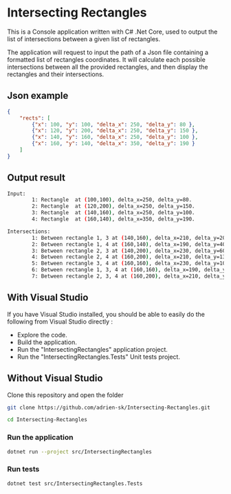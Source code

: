 
# Intersecting Rectangles

This is a Console application written with C# .Net Core, used to output the list of intersections between a given list of rectangles.

The application will request to input the path of a Json file containing a formatted list of rectangles coordinates.
It will calculate each possible intersections between all the provided rectangles, and then display the rectangles and their intersections.

## Json example
```json
{  
	"rects": [  
		{"x": 100, "y": 100, "delta_x": 250, "delta_y": 80 },  
		{"x": 120, "y": 200, "delta_x": 250, "delta_y": 150 },  
		{"x": 140, "y": 160, "delta_x": 250, "delta_y": 100 },  
		{"x": 160, "y": 140, "delta_x": 350, "delta_y": 190 }  
	]  
}
```
## Output result
```sh
Input:
        1: Rectangle  at (100,100), delta_x=250, delta_y=80.
        2: Rectangle  at (120,200), delta_x=250, delta_y=150.
        3: Rectangle  at (140,160), delta_x=250, delta_y=100.
        4: Rectangle  at (160,140), delta_x=350, delta_y=190.

Intersections:
        1: Between rectangle 1, 3 at (140,160), delta_x=210, delta_y=20.
        2: Between rectangle 1, 4 at (160,140), delta_x=190, delta_y=40.
        3: Between rectangle 2, 3 at (140,200), delta_x=230, delta_y=60.
        4: Between rectangle 2, 4 at (160,200), delta_x=210, delta_y=130.
        5: Between rectangle 3, 4 at (160,160), delta_x=230, delta_y=100.
        6: Between rectangle 1, 3, 4 at (160,160), delta_x=190, delta_y=20.
        7: Between rectangle 2, 3, 4 at (160,200), delta_x=210, delta_y=60.
```

## With Visual Studio
If you have Visual Studio installed, you should be able to easily do the following from Visual Studio directly :
- Explore the code.
- Build the application.
- Run the "IntersectingRectangles" application project.
- Run the "IntersectingRectangles.Tests" Unit tests project.

## Without Visual Studio

Clone this repository and open the folder
```sh
git clone https://github.com/adrien-sk/Intersecting-Rectangles.git
```
```sh
cd Intersecting-Rectangles
```

### Run the application

```sh
dotnet run --project src/IntersectingRectangles
```

### Run tests

```sh
dotnet test src/IntersectingRectangles.Tests
```
